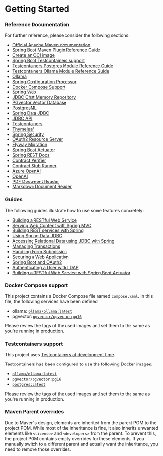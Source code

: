 # Getting Started

### Reference Documentation

For further reference, please consider the following sections:

* [Official Apache Maven documentation](https://maven.apache.org/guides/index.html)
* [Spring Boot Maven Plugin Reference Guide](https://docs.spring.io/spring-boot/3.4.6/maven-plugin)
* [Create an OCI image](https://docs.spring.io/spring-boot/3.4.6/maven-plugin/build-image.html)
* [Spring Boot Testcontainers support](https://docs.spring.io/spring-boot/3.4.6/reference/testing/testcontainers.html#testing.testcontainers)
* [Testcontainers Postgres Module Reference Guide](https://java.testcontainers.org/modules/databases/postgres/)
* [Testcontainers Ollama Module Reference Guide](https://java.testcontainers.org/modules/testcontainers/)
* [Ollama](https://docs.spring.io/spring-ai/reference/api/chat/ollama-chat.html)
* [Spring Configuration Processor](https://docs.spring.io/spring-boot/3.4.6/specification/configuration-metadata/annotation-processor.html)
* [Docker Compose Support](https://docs.spring.io/spring-boot/3.4.6/reference/features/dev-services.html#features.dev-services.docker-compose)
* [Spring Web](https://docs.spring.io/spring-boot/3.4.6/reference/web/servlet.html)
* [JDBC Chat Memory Repository](https://docs.spring.io/spring-ai/reference/api/chat-memory.html)
* [PGvector Vector Database](https://docs.spring.io/spring-ai/reference/api/vectordbs/pgvector.html)
* [PostgresML](https://docs.spring.io/spring-ai/reference/api/embeddings/postgresml-embeddings.html)
* [Spring Data JDBC](https://docs.spring.io/spring-boot/3.4.6/reference/data/sql.html#data.sql.jdbc)
* [JDBC API](https://docs.spring.io/spring-boot/3.4.6/reference/data/sql.html)
* [Testcontainers](https://java.testcontainers.org/)
* [Thymeleaf](https://docs.spring.io/spring-boot/3.4.6/reference/web/servlet.html#web.servlet.spring-mvc.template-engines)
* [Spring Security](https://docs.spring.io/spring-boot/3.4.6/reference/web/spring-security.html)
* [OAuth2 Resource Server](https://docs.spring.io/spring-boot/3.4.6/reference/web/spring-security.html#web.security.oauth2.server)
* [Flyway Migration](https://docs.spring.io/spring-boot/3.4.6/how-to/data-initialization.html#howto.data-initialization.migration-tool.flyway)
* [Spring Boot Actuator](https://docs.spring.io/spring-boot/3.4.6/reference/actuator/index.html)
* [Spring REST Docs](https://docs.spring.io/spring-restdocs/docs/current/reference/htmlsingle/)
* [Contract Verifier](https://docs.spring.io/spring-cloud-contract/reference/)
* [Contract Stub Runner](https://docs.spring.io/spring-cloud-contract/reference/project-features-stubrunner.html)
* [Azure OpenAI](https://docs.spring.io/spring-ai/reference/api/chat/azure-openai-chat.html)
* [OpenAI](https://docs.spring.io/spring-ai/reference/api/chat/openai-chat.html)
* [PDF Document Reader](https://docs.spring.io/spring-ai/reference/api/etl-pipeline.html#_pdf_page)
* [Markdown Document Reader](https://docs.spring.io/spring-ai/reference/api/etl-pipeline.html#_markdown)

### Guides

The following guides illustrate how to use some features concretely:

* [Building a RESTful Web Service](https://spring.io/guides/gs/rest-service/)
* [Serving Web Content with Spring MVC](https://spring.io/guides/gs/serving-web-content/)
* [Building REST services with Spring](https://spring.io/guides/tutorials/rest/)
* [Using Spring Data JDBC](https://github.com/spring-projects/spring-data-examples/tree/master/jdbc/basics)
* [Accessing Relational Data using JDBC with Spring](https://spring.io/guides/gs/relational-data-access/)
* [Managing Transactions](https://spring.io/guides/gs/managing-transactions/)
* [Handling Form Submission](https://spring.io/guides/gs/handling-form-submission/)
* [Securing a Web Application](https://spring.io/guides/gs/securing-web/)
* [Spring Boot and OAuth2](https://spring.io/guides/tutorials/spring-boot-oauth2/)
* [Authenticating a User with LDAP](https://spring.io/guides/gs/authenticating-ldap/)
* [Building a RESTful Web Service with Spring Boot Actuator](https://spring.io/guides/gs/actuator-service/)

### Docker Compose support

This project contains a Docker Compose file named `compose.yaml`.
In this file, the following services have been defined:

* ollama: [`ollama/ollama:latest`](https://hub.docker.com/r/ollama/ollama)
* pgvector: [`pgvector/pgvector:pg16`](https://hub.docker.com/r/pgvector/pgvector)

Please review the tags of the used images and set them to the same as you're running in production.

### Testcontainers support

This project uses [Testcontainers at development time](https://docs.spring.io/spring-boot/3.4.6/reference/features/dev-services.html#features.dev-services.testcontainers).

Testcontainers has been configured to use the following Docker images:

* [`ollama/ollama:latest`](https://hub.docker.com/r/ollama/ollama)
* [`pgvector/pgvector:pg16`](https://hub.docker.com/r/pgvector/pgvector)
* [`postgres:latest`](https://hub.docker.com/_/postgres)

Please review the tags of the used images and set them to the same as you're running in production.

### Maven Parent overrides

Due to Maven's design, elements are inherited from the parent POM to the project POM.
While most of the inheritance is fine, it also inherits unwanted elements like `<license>` and `<developers>` from the parent.
To prevent this, the project POM contains empty overrides for these elements.
If you manually switch to a different parent and actually want the inheritance, you need to remove those overrides.
